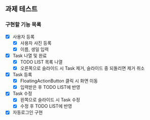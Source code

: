 ## 과제 테스트

### 구현할 기능 목록

- [x] 사용자 등록
    - [x] 사용자 사진 등록
    - [x] 이름, 생일 입력
- [x] Task 나열 및 완료
    - [x] TODO LIST 목록 나열
    - [x] 오른쪽으로 슬라이드 시 Task 제거, 슬라이드 중 되돌리면 제거 취소
- [x] Task 등록
    - [x] FloatingActionButton 클릭 시 화면 이동
    - [x] 입력받은 후 TODO LIST에 반영
- [x] Task 수정
    - [x] 왼쪽으로 슬라이드 시 Task 수정
    - [x] 수정 후 TODO LIST에 반영
- [x] 자동로그인 구현